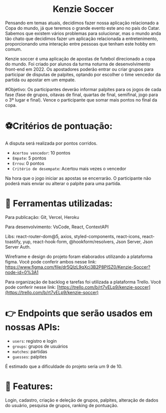 <h1 align="center"> Kenzie Soccer </h1>

Pensando em temas atuais, decidimos fazer nossa aplicação relacionado a Copa do mundo, já que teremos o grande evento este ano no país do Catar. Sabemos que existem vários problemas para solucionar, mas o mundo anda tão chato que decidimos fazer um aplicação relacionada a entretenimento, proporcionando uma interação entre pessoas que tenham este hobby em comum.

Kenzie soccer é uma aplicação de apostas de futebol direcionado a copa do mundo. Foi criado por alunos da turma noturna de desenvolvimento front-end em 2022. Os apostadores poderão entrar ou criar grupos para participar de disputas de palpites, optando por escolher o time vencedor da partida ou apostar em um empate.

#Objetivo:
Os participantes deverão informar palpites para os jogos de cada fase (fase de grupos, oitavas de final, quartas de final, semifinal, jogo para o 3º lugar e final). Vence o participante que somar mais pontos no final da copa.

# :soccer:Critérios de pontuação:

A disputa será realizada por pontos corridos.

- `Acertou vencedor`: 10 pontos
- `Empate`: 5 pontos
- `Errou`: 0 pontos
- `Critério de desempate`: Acertou mais vezes o vencedor

Na hora que o jogo iniciar as apostas se encerrarão. O participante não poderá mais enviar ou alterar o palpite para uma partida.

# :hammer: Ferramentas utilizadas:

Para publicação: Git, Vercel, Heroku

Para desenvolvimento: VsCode, React, ContextAPI

Libs: react-router-dom@5, axios, styled-components, react-icons, react-toastify, yup, react-hook-form, @hookform/resolvers, Json Server, Json Server Auth.

Wireframe e design do projeto foram elaborados utilizando a plataforma figma. Você pode conferir ambos nesse link: https://www.figma.com/file/dr5QIzL9qXcj3B2P8PISZ0/Kenzie-Soccer?node-id=0%3A1

Para organização de backlog e tarefas foi utilizada a plataforma Trello. Você pode conferir nesse link: [https://trello.com/b/rt7vELp9/kenzie-soccer](https://trello.com/b/rt7vELp9/kenzie-soccer)

# :point_right: Endpoints que serão usados em nossas APIs:

- `users`: registro e login
- `groups`: grupos de usuários
- `matches`: partidas
- `guesses`: palpites

É estimado que a dificuldade do projeto seria um 9 de 10.

# :checkered_flag: Features:

Login, cadastro, criação e deleção de grupos, palpites, alteração de dados do usuário, pesquisa de grupos, ranking de pontuação.

